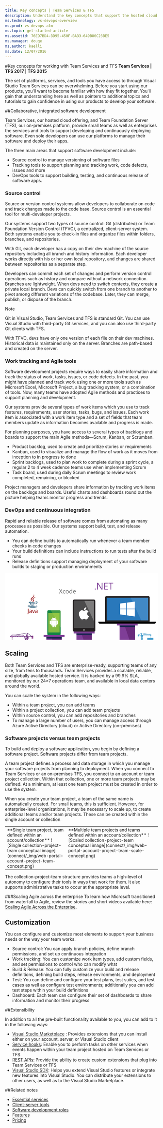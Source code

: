 ```yaml
---
title: Key concepts | Team Services & TFS
description: Understand the key concepts that support the hosted cloud offering of Visual Studio Team Services (VSTS) and Team Foundation Server (TFS)  
ms.technology: vs-devops-overview 
ms.prod: vs-devops-alm
ms.topic: get-started-article  
ms.assetid: 76ED7BD4-BD95-450F-BA33-649B80C23BE5
ms.manager: douge
ms.author: kaelli
ms.date: 12/07/2016
---
```


#Key concepts for working with Team Services and TFS 
<b>Team Services | TFS 2017 | TFS 2015  </b> 

The set of platforms, services, and tools you have access to through Visual Studio Team Services can be overwhelming. Before you start using our products, you'll want to become familiar with how they fit together. You'll gain that understanding here as well as pointers to additional topics and tutorials to gain confidence in using our products to develop your software.   

<!---
###Video overview
 (Video ala Robert's 1.5 min Commit)
-->

##Collaborative, integrated software development 

Team Services, our hosted cloud offering, and Team Foundation Server (TFS), our on-premises platform, provide small teams as well as enterprises the services and tools to support developing and continuously deploying software. Even sole developers can use our platforms to manage their software and deploy their apps. 

The three main areas that support software development include:

- Source control to manage versioning of software files
- Tracking tools to support planning and tracking work, code defects, issues and more
- DevOps tools to support building, testing, and continuous release of software apps. 

### Source control 

Source or version control systems allow developers to collaborate on code and track changes made to the code base. Source control is an essential tool for multi-developer projects.  

Our systems support two types of source control: Git (distributed) or Team Foundation Version Control (TFVC), a centralized, client-server system. Both systems enable you to check-in files and organize files within folders, branches, and repositories. 

With Git, each developer has a copy on their dev machine of the source repository including all branch and history information. Each developer works directly with his or her own local repository, and changes are shared between repositories as a separate step.

Developers can commit each set of changes and perform version control operations such as history and compare without a network connection. Branches are lightweight. When devs need to switch contexts, they create a private local branch. Devs can quickly switch from one branch to another to pivot among different variations of the codebase. Later, they can merge, publish, or dispose of the branch.

>[!NOTE]
>Git in Visual Studio, Team Services and TFS is standard Git. You can use Visual Studio with third-party Git services, and you can also use third-party Git clients with TFS.

With TFVC, devs have only one version of each file on their dev machines. Historical data is maintained only on the server. Branches are path-based and created on the server. 


### Work tracking and Agile tools  

Software development projects require ways to easily share information and track the status of work, tasks, issues, or code defects. In the past, you might have planned and track work using one or more tools such as Microsoft Excel, Microsoft Project, a bug tracking system, or a combination of tools. Now, many teams have adopted Agile methods and practices to support planning and development. 

Our systems provide several types of work items which you use to track features, requirements, user stories, tasks, bugs, and issues. Each work item is associated with a work item type and a set of fields that team members update as information becomes available and progress is made. 

For planning purposes, you have access to several types of backlogs and boards to support the main Agile methods&mdash;Scrum, Kanban, or Scrumban. 

- Product backlog, used to create and prioritize stories or requirements  
- Kanban, used to visualize and manage the flow of work as it moves from inception to in progress to done 
- Sprint backlogs, used to plan work to complete during a sprint cycle, a regular 2 to 4 week cadence teams use when implementing Scrum 
- Task board, used during daily Scrum meetings to review work completed, remaining, or blocked 
 
Project managers and developers share information by tracking work items  on the backlogs and boards. Useful charts and dashboards round out the picture helping teams monitor progress and trends. 

### DevOps and continuous integration  

Rapid and reliable release of software comes from automating as many processes as possible. Our systems support build, test, and release automation. 

- You can define builds to automatically run whenever a team member checks in code changes 
- Your build definitions can include instructions to run tests after the build runs 
- Release definitions support managing deployment of your software builds to staging or production environments 

![Multiple platform continuous integration](build/_img/multi-platform.png) 

## Scaling  

Both Team Services and TFS are enterprise-ready, supporting teams of any size, from tens to thousands. Team Services provides a scalable, reliable, and globally available hosted service. It is backed by a 99.9% SLA, monitored by our 24×7 operations team, and available in local data centers around the world.

You can scale the system in the following ways: 
- Within a team project, you can add teams 
- Within a project collection, you can add team projects  
- Within source control, you can add repositories and branches 
- To manage a large number of users, you can manage access through Azure Active Directory (cloud) or Active Directory (on-premises) 

### Software projects versus team projects 

To build and deploy a software application, you begin by defining a software project. Software projects differ from team projects. 

A team project defines a process and data storage in which you manage your software projects from planning to deployment. When you connect to Team Services or an on-premises TFS, you connect to an account or team project collection. Within that collection, one or more team projects may be defined. At a minimum, at least one team project must be created in order to use the system. 

When you create your team project, a team of the same name is automatically created. For small teams, this is sufficient. However, for enterprise-level organizations, it may be necessary to scale up, to create additional teams and/or team projects. These can be created within the single account or collection. 

<table width="100%">
<tbody valign="top">
<tr>
<td width="40%">
**Single team project, team defined within an account/collection**  
![Single collection-project-team conceptual image](connect/_img/web-portal-account-project-team-concept.png)  
</td>
	
<td width="60%">
**Multiple team projects and teams defined within an account/collection**   
![Scaled collection-project-team conceptual image](connect/_img/web-portal-account-project-team-scale-concept.png)  
</td>
</tr>
</tbody>
</table>

The collection-project-team structure provides teams a high-level of autonomy to configure their tools in ways that work for them. It also supports administrative tasks to occur at the appropriate level.

###Scaling Agile across the enterprise 
To learn how Microsoft transitioned from waterfall to Agile, review the stories and short videos available here: [Scaling Agile Across the Enterprise](https://stories.visualstudio.com/scaling-agile-across-the-enterprise/).


## Customization 

You can configure and customize most elements to support your business needs or the way your team works. 

- Source control: You can apply branch policies, define branch permissions, and set up continuous integration 
- Work tracking: You can customize work item types, add custom fields, and set permissions to control who can modify what 
- Build & Release: You can fully customize your build and release definitions, defining build steps, release environments, and deployment   
- Test: You can define and configure your test plans, test suites, and test cases as well as configure test environments; additionally you can add test steps within your build definitions
- Dashboard: Each team can configure their set of dashboards to share information and monitor their progress 
 
##Extensibility   

In addition to all the pre-built functionality available to you, you can add to it in the following  ways: 

- [Visual Studio Marketplace](https://marketplace.visualstudio.com) : Provides extensions that you can install either on your account, server, or Visual Studio client 
- [Service hooks](integrate/get-started/service-hooks/get-started.md): Enable you to perform tasks on other services when events happen within your team project hosted on Team Services or TFS 
- [REST APIs](integrate/api/overview.md): Provide the ability to create custom extensions that plug into Team Services or TFS
- [Visual Studio SDK](https://msdn.microsoft.com/library/bb166441.aspx): Helps you extend Visual Studio features or integrate new features into Visual Studio. You can distribute your extensions to other users, as well as to the Visual Studio Marketplace. 


##Related notes 
- [Essential services](services.md)
- [Client-server tools](tools.md)
- [Software development roles](roles.md)
- [Features](alm-devops-features.md)
- [Pricing](https://www.visualstudio.com/team-services/pricing/)

 